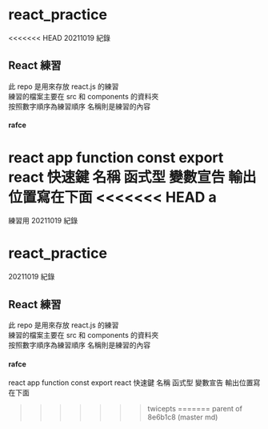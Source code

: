 # react_practice

<<<<<<< HEAD
20211019 紀錄

## React 練習

此 repo 是用來存放 react.js 的練習  
練習的檔案主要在 src 和 components 的資料夾  
按照數字順序為練習順序 名稱則是練習的內容

#### rafce

react app function const export
react 快速鍵 名稱 函式型 變數宣告 輸出位置寫在下面
<<<<<<< HEAD
a
=======
練習用
20211019 紀錄

# react_practice

20211019 紀錄

## React 練習

此 repo 是用來存放 react.js 的練習  
練習的檔案主要在 src 和 components 的資料夾  
按照數字順序為練習順序 名稱則是練習的內容

#### rafce

react app function const export
react 快速鍵 名稱 函式型 變數宣告 輸出位置寫在下面
>>>>>>> twicepts
=======
>>>>>>> parent of 8e6b1c8 (master md)
